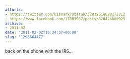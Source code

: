 ```yaml
---
alturls:
- https://twitter.com/bismark/status/32839314828173312
- https://www.facebook.com/17803937/posts/826424880929
archive:
- 2011-02
date: '2011-02-02T16:34:37+00:00'
slug: '1296664477'
---
```


back on the phone with the IRS...

